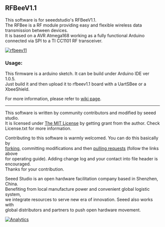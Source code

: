 RFBeeV1.1
---------------------------------------------------------

This software is for seeedstudio's RFBeeV1.1.<br>
The RFBee is a RF module providing easy and flexible wireless data transmission between devices.<br>
It is based on a AVR Atmega168 working as a fully functional Arduino connected via SPI to a TI CC1101 RF transceiver.<br>

[![rfbeev11](http://www.seeedstudio.com/depot/images/rfbee1.jpg)](http://www.seeedstudio.com/depot/rfbee-v11-wireless-arduino-compatible-node-p-614.html)


### Usage:
This firmware is a arduino sketch. It can be build under Arduino IDE ver 1.0.5.<br>
Just build it and then upload it to rfbeev1.1 board with a UartSBee or a XbeeShield.<br> 

For more information, please refer to [wiki page](http://www.seeedstudio.com/wiki/index.php?title=RFbee_V1.1_-_Wireless_Arduino_compatible_node).

    
----

This software is written by community contributors and modified by seeed studio.<br>
It is licensed under [The MIT License](http://opensource.org/licenses/mit-license.php) by getting grant from the author. Check License.txt for more information.<br>

Contributing to this software is warmly welcomed. You can do this basically by<br>
[forking](https://help.github.com/articles/fork-a-repo), committing modifications and then [pulling requests](https://help.github.com/articles/using-pull-requests) (follow the links above<br>
for operating guide). Adding change log and your contact into file header is encouraged.<br>
Thanks for your contribution.

Seeed Studio is an open hardware facilitation company based in Shenzhen, China. <br>
Benefiting from local manufacture power and convenient global logistic system, <br>
we integrate resources to serve new era of innovation. Seeed also works with <br>
global distributors and partners to push open hardware movement.<br>



[![Analytics](https://ga-beacon.appspot.com/UA-46589105-3/RFBee)](https://github.com/igrigorik/ga-beacon)



